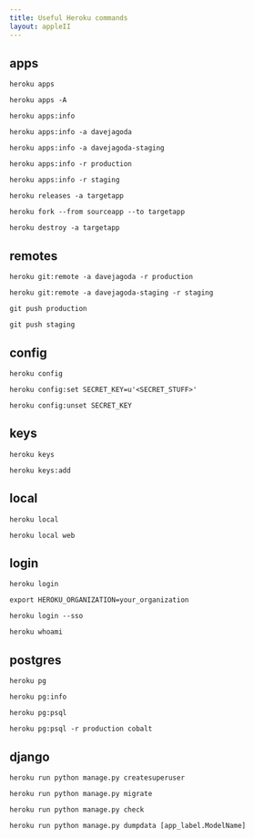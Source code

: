 ```yaml
---
title: Useful Heroku commands
layout: appleII
---
```


apps
----

`heroku apps`

`heroku apps -A`

`heroku apps:info`

`heroku apps:info -a davejagoda`

`heroku apps:info -a davejagoda-staging`

`heroku apps:info -r production`

`heroku apps:info -r staging`

`heroku releases -a targetapp`

`heroku fork --from sourceapp --to targetapp`

`heroku destroy -a targetapp`

remotes
-------

`heroku git:remote -a davejagoda -r production`

`heroku git:remote -a davejagoda-staging -r staging`

`git push production`

`git push staging`

config
------

`heroku config`

`heroku config:set SECRET_KEY=u'<SECRET_STUFF>'`

`heroku config:unset SECRET_KEY`

keys
----

`heroku keys`

`heroku keys:add`

local
-----

`heroku local`

`heroku local web`

login
-----

`heroku login`

`export HEROKU_ORGANIZATION=your_organization`

`heroku login --sso`

`heroku whoami`

postgres
--------

`heroku pg`

`heroku pg:info`

`heroku pg:psql`

`heroku pg:psql -r production cobalt`

django
------

`heroku run python manage.py createsuperuser`

`heroku run python manage.py migrate`

`heroku run python manage.py check`

`heroku run python manage.py dumpdata [app_label.ModelName]`
